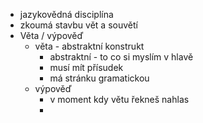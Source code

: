 - jazykovědná disciplína
- zkoumá stavbu vět a souvětí
- Věta / výpověď
	- věta - abstraktní konstrukt
		- abstraktní - to co si myslím v hlavě 
		- musí mít přísudek
		- má stránku gramatickou
	- výpověď
		- v moment kdy větu řekneš nahlas
		- 